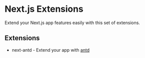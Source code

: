 # Next.js Extensions

Extend your Next.js app features easily with this set of extensions.

## Extensions

- next-antd - Extend your app with [antd](https://github.com/ant-design/ant-design)